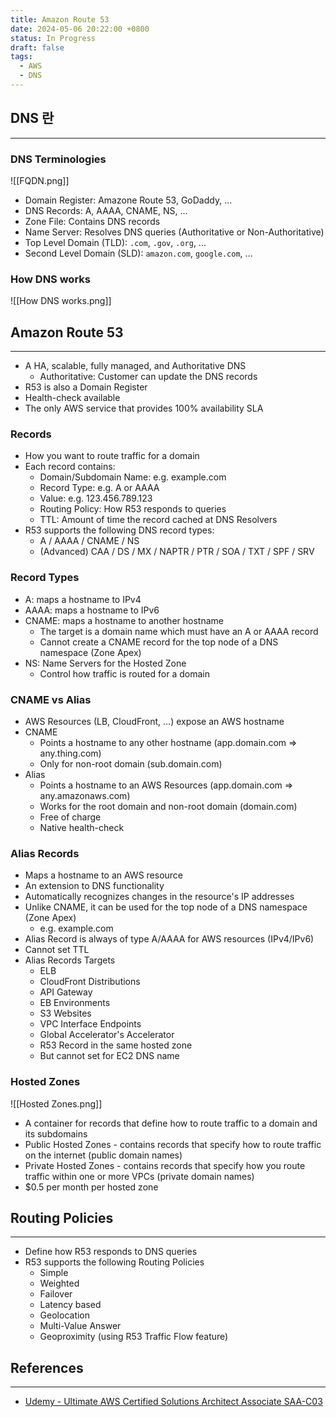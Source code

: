 ```yaml
---
title: Amazon Route 53
date: 2024-05-06 20:22:00 +0800
status: In Progress
draft: false
tags:
  - AWS
  - DNS
---
```

## DNS 란
---
### DNS Terminologies
![[FQDN.png]]
- Domain Register: Amazone Route 53, GoDaddy, ...
- DNS Records: A, AAAA, CNAME, NS, ...
- Zone File: Contains DNS records
- Name Server: Resolves DNS queries (Authoritative or Non-Authoritative)
- Top Level Domain (TLD): `.com`, `.gov`, `.org`, ...
- Second Level Domain (SLD): `amazon.com`, `google.com`, ...

### How DNS works
![[How DNS works.png]]

## Amazon Route 53
---
- A HA, scalable, fully managed, and Authoritative DNS
	- Authoritative: Customer can update the DNS records
- R53 is also a Domain Register
- Health-check available
- The only AWS service that provides 100% availability SLA

### Records
- How you want to route traffic for a domain
- Each record contains:
	- Domain/Subdomain Name: e.g. example.com
	- Record Type: e.g. A or AAAA
	- Value: e.g. 123.456.789.123
	- Routing Policy: How R53 responds to queries
	- TTL: Amount of time the record cached at DNS Resolvers
- R53 supports the following DNS record types:
	- A / AAAA / CNAME / NS
	- (Advanced) CAA / DS / MX / NAPTR / PTR / SOA / TXT / SPF / SRV

### Record Types
- A: maps a hostname to IPv4
- AAAA: maps a hostname to IPv6
- CNAME: maps a hostname to another hostname
	- The target is a domain name which must have an A or AAAA record
	- Cannot create a CNAME record for the top node of a DNS namespace (Zone Apex)
- NS: Name Servers for the Hosted Zone
	- Control how traffic is routed for a domain

### CNAME vs Alias
- AWS Resources (LB, CloudFront, ...) expose an AWS hostname
- CNAME
	- Points a hostname to any other hostname (app.domain.com => any.thing.com)
	- Only for non-root domain (sub.domain.com)
- Alias
	- Points a hostname to an AWS Resources (app.domain.com => any.amazonaws.com)
	- Works for the root domain and non-root domain (domain.com)
	- Free of charge
	- Native health-check

### Alias Records
- Maps a hostname to an AWS resource
- An extension to DNS functionality
- Automatically recognizes changes in the resource's IP addresses
- Unlike CNAME, it can be used for the top node of a DNS namespace (Zone Apex)
	- e.g. example.com
- Alias Record is always of type A/AAAA for AWS resources (IPv4/IPv6)
- Cannot set TTL
- Alias Records Targets
	- ELB
	- CloudFront Distributions
	- API Gateway
	- EB Environments
	- S3 Websites
	- VPC Interface Endpoints
	- Global Accelerator's Accelerator
	- R53 Record in the same hosted zone
	- But cannot set for EC2 DNS name

### Hosted Zones
![[Hosted Zones.png]]
- A container for records that define how to route traffic to a domain and its subdomains
- Public Hosted Zones - contains records that specify how to route traffic on the internet (public domain names)
- Private Hosted Zones - contains records that specify how you route traffic within one or more VPCs (private domain names)
- $0.5 per month per hosted zone

## Routing Policies
---
- Define how R53 responds to DNS queries
- R53 supports the following Routing Policies
	- Simple
	- Weighted
	- Failover
	- Latency based
	- Geolocation
	- Multi-Value Answer
	- Geoproximity (using R53 Traffic Flow feature)

## References
---
- [Udemy - Ultimate AWS Certified Solutions Architect Associate SAA-C03](https://www.udemy.com/course/aws-certified-solutions-architect-associate-saa-c03)
